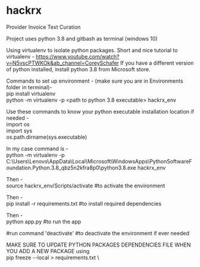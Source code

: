 # hackrx
Provider Invoice Text Curation

Project uses python 3.8 and gitbash as terminal (windows 10)

Using virtualenv to isolate python packages.
Short and nice tutorial to virtualenv - https://www.youtube.com/watch?v=N5vscPTWKOk&ab_channel=CoreySchafer
If you have a different version of python installed, install python 3.8 from Microsoft store.

Commands to set up environment - 
(make sure you are in Environments folder in terminal)- \
pip install virtualenv \
python -m virtualenv -p <path to python 3.8 executable> hackrx_env 

Use these commands to know your python executable installation location if needed - \
import os \
import sys \
os.path.dirname(sys.executable) 


In my case command is - \
python -m virtualenv -p  C:\\Users\\Lenovo\\AppData\\Local\\Microsoft\\WindowsApps\\PythonSoftwareFoundation.Python.3.8_qbz5n2kfra8p0\\python3.8.exe hackrx_env 

Then - \
source hackrx_env/Scripts/activate #to activate the environment 

Then - \
pip install -r requirements.txt #to install required dependencies


Then - \
python app.py #to run the app 



#run command 'deactivate'
#to deactivate the environment if ever needed

MAKE SURE TO UPDATE PYTHON PACKAGES DEPENDENCIES FILE WHEN YOU ADD A NEW PACKAGE using \
pip freeze --local > requirements.txt \


